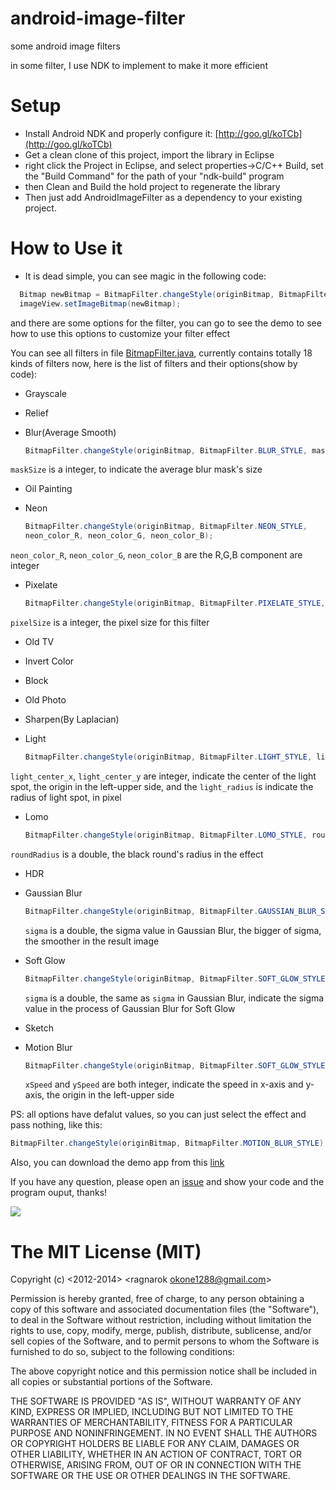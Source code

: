 android-image-filter
====================

some android image filters

in some filter, I use NDK to implement to make it more efficient

# Setup

- Install Android NDK and properly configure it: [http://goo.gl/koTCb](http://goo.gl/koTCb)
- Get a clean clone of this project, import the library in Eclipse
- right click the Project in Eclipse, and select properties->C/C++ Build, set the "Build Command" for the path of your "ndk-build" program
- then Clean and Build the hold project to regenerate the library
- Then just add AndroidImageFilter as a dependency to your existing project.

# How to Use it

- It is dead simple, you can see magic in the following code:

```Java
  Bitmap newBitmap = BitmapFilter.changeStyle(originBitmap, BitmapFilter.BLUR_STYLE);
  imageView.setImageBitmap(newBitmap);        
```

and there are some options for the filter, you can go to see the demo to see how to use this options to customize your filter effect

You can see all filters in file [BitmapFilter.java][3], currently contains totally 18 kinds of filters now, here is the list of filters and their options(show by code):

* Grayscale
* Relief
* Blur(Average Smooth)

	```Java
	BitmapFilter.changeStyle(originBitmap, BitmapFilter.BLUR_STYLE, maskSize);
	```
	
``maskSize`` is a integer, to indicate the average blur mask's size
	
* Oil Painting
* Neon
	
	```Java
	BitmapFilter.changeStyle(originBitmap, BitmapFilter.NEON_STYLE, 
	neon_color_R, neon_color_G, neon_color_B);	
	```

``neon_color_R``, ``neon_color_G``, ``neon_color_B`` are the R,G,B component are integer	
	
* Pixelate
	
	```Java 
	BitmapFilter.changeStyle(originBitmap, BitmapFilter.PIXELATE_STYLE, pixelSize);
	```
	
``pixelSize`` is a integer, the pixel size for this filter
	
* Old TV
* Invert Color
* Block
* Old Photo
* Sharpen(By Laplacian)
* Light
	
	```Java 
	BitmapFilter.changeStyle(originBitmap, BitmapFilter.LIGHT_STYLE, light_center_x, light_center_y, light_radius);
	```
	
``light_center_x``, ``light_center_y`` are integer, indicate the center of the light spot, the origin in the left-upper side, and the ``light_radius`` is indicate the radius of light spot, in pixel

* Lomo
	
	```Java
	BitmapFilter.changeStyle(originBitmap, BitmapFilter.LOMO_STYLE, roundRadius);
	```

``roundRadius`` is a double, the black round's radius in the effect	

* HDR
* Gaussian Blur

	```Java
	BitmapFilter.changeStyle(originBitmap, BitmapFilter.GAUSSIAN_BLUR_STYLE, sigma);
	```
	
	``sigma`` is a double, the sigma value in Gaussian Blur, the bigger of sigma, the smoother in the result image

* Soft Glow

	```Java
	BitmapFilter.changeStyle(originBitmap, BitmapFilter.SOFT_GLOW_STYLE, sigma);
	```
	
	``sigma`` is a double, the same as ``sigma`` in Gaussian Blur, indicate the sigma value in the process of Gaussian Blur for Soft Glow

* Sketch
* Motion Blur

	```Java
	BitmapFilter.changeStyle(originBitmap, BitmapFilter.SOFT_GLOW_STYLE, xSpeed, ySpeed);
	```
	``xSpeed`` and ``ySpeed`` are both integer, indicate the speed in x-axis and y-axis, the origin in the left-upper side

PS: all options have defalut values, so you can just select the effect and pass nothing, like this:

```Java
BitmapFilter.changeStyle(originBitmap, BitmapFilter.MOTION_BLUR_STYLE);
```


Also, you can download the demo app from this [link][1]


If you have any question, please open an [issue][4] and show your code and the program ouput, thanks!

 ![][2]
 
# The MIT License (MIT)

Copyright (c) \<2012-2014\>  \<ragnarok okone1288@gmail.com\>

Permission is hereby granted, free of charge, to any person obtaining a copy
of this software and associated documentation files (the "Software"), to deal
in the Software without restriction, including without limitation the rights
to use, copy, modify, merge, publish, distribute, sublicense, and/or sell
copies of the Software, and to permit persons to whom the Software is
furnished to do so, subject to the following conditions:

The above copyright notice and this permission notice shall be included in
all copies or substantial portions of the Software.

THE SOFTWARE IS PROVIDED "AS IS", WITHOUT WARRANTY OF ANY KIND, EXPRESS OR
IMPLIED, INCLUDING BUT NOT LIMITED TO THE WARRANTIES OF MERCHANTABILITY,
FITNESS FOR A PARTICULAR PURPOSE AND NONINFRINGEMENT. IN NO EVENT SHALL THE
AUTHORS OR COPYRIGHT HOLDERS BE LIABLE FOR ANY CLAIM, DAMAGES OR OTHER
LIABILITY, WHETHER IN AN ACTION OF CONTRACT, TORT OR OTHERWISE, ARISING FROM,
OUT OF OR IN CONNECTION WITH THE SOFTWARE OR THE USE OR OTHER DEALINGS IN
THE SOFTWARE.

[1]: http://d.pr/f/VjyS
[2]: screenshot/img1.png
[3]: library/src/cn/Ragnarok/BitmapFilter.java
[4]: https://github.com/ragnraok/android-image-filter/issues?state=open

